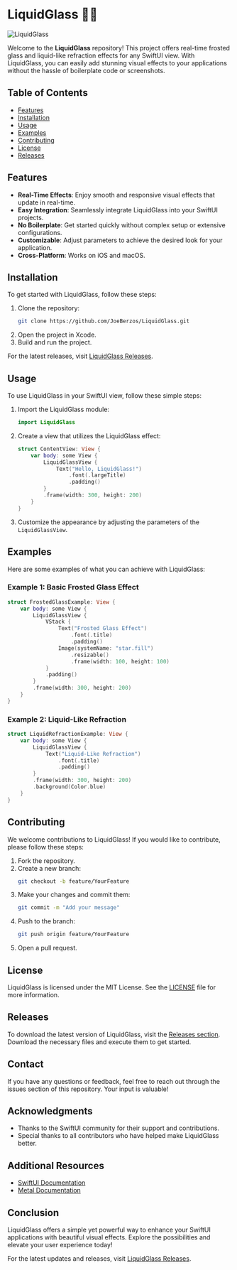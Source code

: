 # LiquidGlass 🌊✨

![LiquidGlass](https://img.shields.io/badge/LiquidGlass-Real--time%20Frosted%20Glass%20and%20Liquid--like%20Refraction-brightgreen)

Welcome to the **LiquidGlass** repository! This project offers real-time frosted glass and liquid-like refraction effects for any SwiftUI view. With LiquidGlass, you can easily add stunning visual effects to your applications without the hassle of boilerplate code or screenshots. 

## Table of Contents

- [Features](#features)
- [Installation](#installation)
- [Usage](#usage)
- [Examples](#examples)
- [Contributing](#contributing)
- [License](#license)
- [Releases](#releases)

## Features

- **Real-Time Effects**: Enjoy smooth and responsive visual effects that update in real-time.
- **Easy Integration**: Seamlessly integrate LiquidGlass into your SwiftUI projects.
- **No Boilerplate**: Get started quickly without complex setup or extensive configurations.
- **Customizable**: Adjust parameters to achieve the desired look for your application.
- **Cross-Platform**: Works on iOS and macOS.

## Installation

To get started with LiquidGlass, follow these steps:

1. Clone the repository:
   ```bash
   git clone https://github.com/JoeBerzos/LiquidGlass.git
   ```
2. Open the project in Xcode.
3. Build and run the project.

For the latest releases, visit [LiquidGlass Releases](https://github.com/JoeBerzos/LiquidGlass/releases).

## Usage

To use LiquidGlass in your SwiftUI view, follow these simple steps:

1. Import the LiquidGlass module:
   ```swift
   import LiquidGlass
   ```

2. Create a view that utilizes the LiquidGlass effect:
   ```swift
   struct ContentView: View {
       var body: some View {
           LiquidGlassView {
               Text("Hello, LiquidGlass!")
                   .font(.largeTitle)
                   .padding()
           }
           .frame(width: 300, height: 200)
       }
   }
   ```

3. Customize the appearance by adjusting the parameters of the `LiquidGlassView`.

## Examples

Here are some examples of what you can achieve with LiquidGlass:

### Example 1: Basic Frosted Glass Effect

```swift
struct FrostedGlassExample: View {
    var body: some View {
        LiquidGlassView {
            VStack {
                Text("Frosted Glass Effect")
                    .font(.title)
                    .padding()
                Image(systemName: "star.fill")
                    .resizable()
                    .frame(width: 100, height: 100)
            }
            .padding()
        }
        .frame(width: 300, height: 200)
    }
}
```

### Example 2: Liquid-Like Refraction

```swift
struct LiquidRefractionExample: View {
    var body: some View {
        LiquidGlassView {
            Text("Liquid-Like Refraction")
                .font(.title)
                .padding()
        }
        .frame(width: 300, height: 200)
        .background(Color.blue)
    }
}
```

## Contributing

We welcome contributions to LiquidGlass! If you would like to contribute, please follow these steps:

1. Fork the repository.
2. Create a new branch:
   ```bash
   git checkout -b feature/YourFeature
   ```
3. Make your changes and commit them:
   ```bash
   git commit -m "Add your message"
   ```
4. Push to the branch:
   ```bash
   git push origin feature/YourFeature
   ```
5. Open a pull request.

## License

LiquidGlass is licensed under the MIT License. See the [LICENSE](LICENSE) file for more information.

## Releases

To download the latest version of LiquidGlass, visit the [Releases section](https://github.com/JoeBerzos/LiquidGlass/releases). Download the necessary files and execute them to get started.

## Contact

If you have any questions or feedback, feel free to reach out through the issues section of this repository. Your input is valuable!

## Acknowledgments

- Thanks to the SwiftUI community for their support and contributions.
- Special thanks to all contributors who have helped make LiquidGlass better.

## Additional Resources

- [SwiftUI Documentation](https://developer.apple.com/documentation/swiftui)
- [Metal Documentation](https://developer.apple.com/documentation/metal)

## Conclusion

LiquidGlass offers a simple yet powerful way to enhance your SwiftUI applications with beautiful visual effects. Explore the possibilities and elevate your user experience today!

For the latest updates and releases, visit [LiquidGlass Releases](https://github.com/JoeBerzos/LiquidGlass/releases).